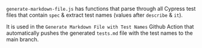 `generate-markdown-file.js` has functions that parse through all Cypress test files that contain `spec` & extract test names (values after `describe` & `it`).

It is used in the `Generate Markdown File with Test Names` Github Action that automatically pushes the generated `tests.md` file with the test names to the main branch.
